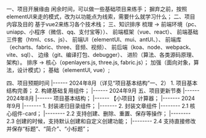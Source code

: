 一、项目开展缘由
    闲余时间，可以做一些基础项目来练手；
    摒弃之前，按照elementUI来走的模式，改为以功能点为线索，需要什么就学习什么；
二、项目内容及目的
    基于vue2来练习各个技术栈；
三、知识排序
    梳理 ->
       前端环境（pc、uniapp、小程序（微信、qq、支付宝等））、
       前端框架（vue、react）、
       前端基础三件套（html、css、js）、
       前端UI（elementUI、mui、antUI、）、
       前端库（echarts、fabric、three、音频、视频）、
       前后端（koa、node、webpack、vite、sql）、
       边缘（git、编译打包、debugger）、
       进阶（算法、各类源码原理、架构）。 
    排序 ->
        核心（openlayers.js, three.js, fabric.js）；
        加强（面向对象，算法，设计模式）；
        基础（elementUI, vue）;

四、项目预期时间
    |------ 2024年8月（详见“项目基本结构”一、2）
        1. 项目基本结构完善；
        2. 构建基础复用组件；
    |------ 2024年9月
五、项目更新节奏
    |------ 2024年8月
        |------ 项目基本结构；
        |------ 【小项目】计算器；
    |------- 2024年9月
        |------- 1. 封装递归目录组件；
        |------- 2. 封装文章组件
            |-------- 2.1 核心组件-card；
            |-------- 2.2 支持创建、删除、重置、保存等操作；
            |-------- 2.3 创建的时候，支持默认创建和自定义创建功能；
            |-------- 2.4 支持直接修改并保存“标题”、“简介”、“小标题”；